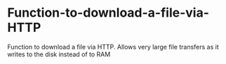 # Function-to-download-a-file-via-HTTP
Function to download a file via HTTP.  Allows very large file transfers as it writes to the disk instead of to RAM
